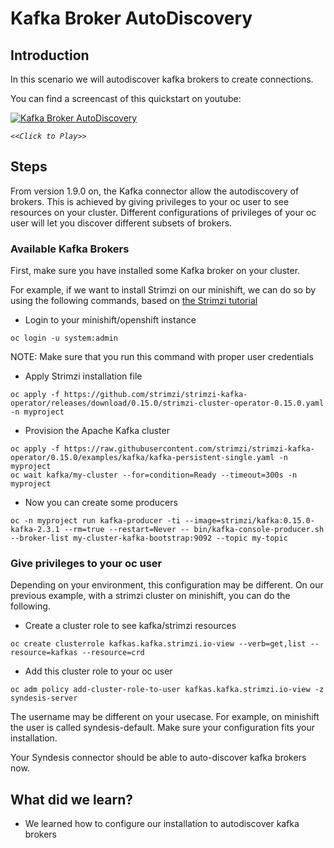 # Kafka Broker AutoDiscovery

## Introduction

In this scenario we will autodiscover kafka brokers to create connections. 

You can find a screencast of this quickstart on youtube:

[![Kafka Broker AutoDiscovery](https://i.ytimg.com/vi/kxqjeXcfMY0/maxresdefault.jpg)](https://www.youtube.com/watch?v=kxqjeXcfMY0)

*`<<Click to Play>>`*

## Steps

From version 1.9.0 on, the Kafka connector allow the autodiscovery of brokers. This is achieved by giving privileges to your oc user to see resources on your cluster. Different configurations of privileges of your oc user will let you discover different subsets of brokers.

### Available Kafka Brokers

First, make sure you have installed some Kafka broker on your cluster. 

For example, if we want to install Strimzi on our minishift, we can do so by using the following commands, based on [the Strimzi tutorial](https://strimzi.io/quickstarts/okd/)

* Login to your minishift/openshift instance

```
oc login -u system:admin
```

NOTE: Make sure that you run this command with proper user credentials

* Apply Strimzi installation file

```
oc apply -f https://github.com/strimzi/strimzi-kafka-operator/releases/download/0.15.0/strimzi-cluster-operator-0.15.0.yaml -n myproject
```

* Provision the Apache Kafka cluster

```
oc apply -f https://raw.githubusercontent.com/strimzi/strimzi-kafka-operator/0.15.0/examples/kafka/kafka-persistent-single.yaml -n myproject 
oc wait kafka/my-cluster --for=condition=Ready --timeout=300s -n myproject
```

* Now you can create some producers

```
oc -n myproject run kafka-producer -ti --image=strimzi/kafka:0.15.0-kafka-2.3.1 --rm=true --restart=Never -- bin/kafka-console-producer.sh --broker-list my-cluster-kafka-bootstrap:9092 --topic my-topic
```

### Give privileges to your oc user

Depending on your environment, this configuration may be different. On our previous example, with a strimzi cluster on minishift, you can do the following.

* Create a cluster role to see kafka/strimzi resources

```
oc create clusterrole kafkas.kafka.strimzi.io-view --verb=get,list --resource=kafkas --resource=crd
```

* Add this cluster role to your oc user

```
oc adm policy add-cluster-role-to-user kafkas.kafka.strimzi.io-view -z syndesis-server
```

The username may be different on your usecase. For example, on minishift the user is called syndesis-default. Make sure your configuration fits your installation.

Your Syndesis connector should be able to auto-discover kafka brokers now.

## What did we learn?
* We learned how to configure our installation to autodiscover kafka brokers
